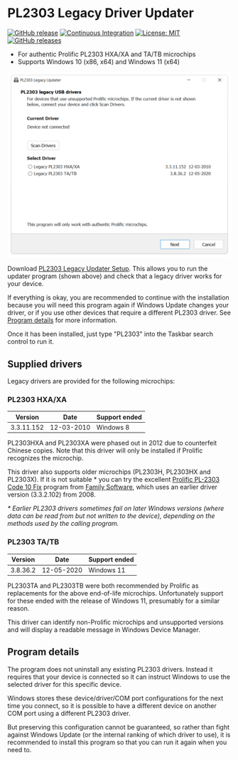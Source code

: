 # PL2303 Legacy Driver Updater

[![GitHub release](https://img.shields.io/github/release/johnstevenson/pl2303-legacy?color=blue)](https://github.com/johnstevenson/pl2303-legacy/releases)
[![Continuous Integration](https://github.com/johnstevenson/pl2303-legacy/actions/workflows/build.yml/badge.svg?branch=main)](https://github.com/johnstevenson/pl2303-legacy/actions?query=branch:main)
[![License: MIT](https://img.shields.io/badge/License-MIT-yellow)](https://opensource.org/licenses/MIT)
[![GitHub releases](https://img.shields.io/github/downloads/johnstevenson/pl2303-legacy/total?color=coral)](https://github.com/johnstevenson/pl2303-legacy/releases/)

- For authentic Prolific PL2303 HXA/XA and TA/TB microchips
- Supports Windows 10 (x86, x64) and Windows 11 (x64)

![Screenshot](screenshot.png)

Download [PL2303 Legacy Updater Setup][release]. This allows you to run the updater program (shown
above) and check that a legacy driver works for your device.

If everything is okay, you are recommended to continue with the installation because you will need
this program again if Windows Update changes your driver, or if you use other devices that require a
different PL2303 driver. See [Program details](#program-details) for more information.

Once it has been installed, just type "PL2303" into the Taskbar search control to run it.

## Supplied drivers

Legacy drivers are provided for the following microchips:

### PL2303 HXA/XA

| Version    | Date       | Support ended |
|------------|------------|---------------|
| 3.3.11.152 | 12-03-2010 | Windows 8     |

PL2303HXA and PL2303XA were phased out in 2012 due to counterfeit Chinese copies. Note that this
driver will only be installed if Prolific recognizes the microchip.

This driver also supports older microchips (PL2303H, PL2303HX and PL2303X). If it is not suitable *
you can try the excellent [Prolific PL-2303 Code 10 Fix][codefix] program from
[Family Software][family], which uses an earlier driver version (3.3.2.102) from 2008.

_* Earlier PL2303 drivers sometimes fail on later Windows versions (where data can be read from but
not written to the device), depending on the methods used by the calling program._

### PL2303 TA/TB

| Version  | Date       | Support ended |
|----------|------------|---------------|
| 3.8.36.2 | 12-05-2020 | Windows 11    |

PL2303TA and PL2303TB were both recommended by Prolific as replacements for the above end-of-life
microchips. Unfortunately support for these ended with the release of Windows 11, presumably for a
similar reason.

This driver can identify non-Prolific microchips and unsupported versions and will display a
readable message in Windows Device Manager.

## Program details

The program does not uninstall any existing PL2303 drivers. Instead it requires that your device is
connected so it can instruct Windows to use the selected driver for this specific device.

Windows stores these device/driver/COM port configurations for the next time you connect, so it is
possible to have a different device on another COM port using a different PL2303 driver.

But preserving this configuration cannot be guaranteed, so rather than fight against Windows
Update (or the internal ranking of which driver to use), it is recommended to install this
program so that you can run it again when you need to.

[codefix]:  https://www.ifamilysoftware.com/Prolific_PL-2303_Code_10_Fix.html
[family]:   https://www.ifamilysoftware.com/
[release]:  https://github.com/johnstevenson/pl2303-legacy/releases/latest
